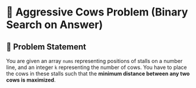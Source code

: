 # 🐄 Aggressive Cows Problem (Binary Search on Answer)

## 📄 Problem Statement

You are given an array `nums` representing positions of stalls on a number line, and an integer `k` representing the number of cows. You have to place the cows in these stalls such that the **minimum distance between any two cows is maximized**.


